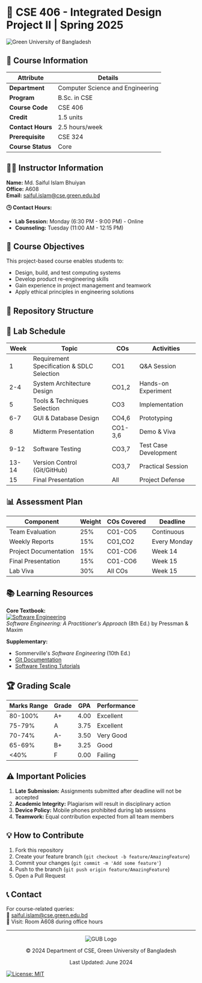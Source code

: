 # 🚀 CSE 406 - Integrated Design Project II | Spring 2025

![Green University of Bangladesh](https://via.placeholder.com/150x50?text=GUB-Logo)

## 📌 Course Information
| Attribute          | Details                                  |
|--------------------|------------------------------------------|
| **Department**     | Computer Science and Engineering         |
| **Program**        | B.Sc. in CSE                             |
| **Course Code**    | CSE 406                                  |
| **Credit**         | 1.5 units                                |
| **Contact Hours**  | 2.5 hours/week                           |
| **Prerequisite**   | CSE 324                                  |
| **Course Status**  | Core                                     |

## 👨‍💻 Instructor Information
**Name:** Md. Saiful Islam Bhuiyan  
**Office:** A608  
**Email:** saiful.islam@cse.green.edu.bd  

**🕒 Contact Hours:**
- **Lab Session:** Monday (6:30 PM - 9:00 PM) - Online
- **Counseling:** Tuesday (11:00 AM - 12:15 PM)

## 🎯 Course Objectives
This project-based course enables students to:
- Design, build, and test computing systems
- Develop product re-engineering skills
- Gain experience in project management and teamwork
- Apply ethical principles in engineering solutions

## 📂 Repository Structure








## 📅 Lab Schedule
| Week | Topic                                      | COs  | Activities          |
|------|--------------------------------------------|------|---------------------|
| 1    | Requirement Specification & SDLC Selection | CO1  | Q&A Session         |
| 2-4  | System Architecture Design                | CO1,2| Hands-on Experiment |
| 5    | Tools & Techniques Selection              | CO3  | Implementation      |
| 6-7  | GUI & Database Design                     | CO4,6| Prototyping         |
| 8    | Midterm Presentation                      | CO1-3,6| Demo & Viva      |
| 9-12 | Software Testing                          | CO3,7| Test Case Development|
| 13-14| Version Control (Git/GitHub)              | CO3,7| Practical Session   |
| 15   | Final Presentation                        | All  | Project Defense     |

## 📊 Assessment Plan
| Component                  | Weight | COs Covered | Deadline        |
|----------------------------|--------|-------------|-----------------|
| Team Evaluation            | 25%    | CO1-CO5     | Continuous      |
| Weekly Reports             | 15%    | CO1,CO2     | Every Monday    |
| Project Documentation      | 15%    | CO1-CO6     | Week 14         |
| Final Presentation         | 15%    | CO1-CO6     | Week 15         |
| Lab Viva                   | 30%    | All COs     | Week 15         |

## 📚 Learning Resources
**Core Textbook:**  
[![Software Engineering](https://via.placeholder.com/100x150?text=Pressman+8th)](https://example.com)  
*Software Engineering: A Practitioner's Approach* (8th Ed.) by Pressman & Maxim

**Supplementary:**  
- Sommerville's *Software Engineering* (10th Ed.)
- [Git Documentation](https://git-scm.com/doc)
- [Software Testing Tutorials](https://www.guru99.com/software-testing.html)

## 🏆 Grading Scale
| Marks Range | Grade | GPA  | Performance |
|-------------|-------|------|-------------|
| 80-100%     | A+    | 4.00 | Excellent   |
| 75-79%      | A     | 3.75 | Excellent   |
| 70-74%      | A-    | 3.50 | Very Good   |
| 65-69%      | B+    | 3.25 | Good        |
| <40%        | F     | 0.00 | Failing     |

## ⚠️ Important Policies
1. **Late Submission:** Assignments submitted after deadline will not be accepted
2. **Academic Integrity:** Plagiarism will result in disciplinary action
3. **Device Policy:** Mobile phones prohibited during lab sessions
4. **Teamwork:** Equal contribution expected from all team members

## 💡 How to Contribute
1. Fork this repository
2. Create your feature branch (`git checkout -b feature/AmazingFeature`)
3. Commit your changes (`git commit -m 'Add some feature'`)
4. Push to the branch (`git push origin feature/AmazingFeature`)
5. Open a Pull Request

## 📞 Contact
For course-related queries:  
📧 saiful.islam@cse.green.edu.bd  
🏢 Visit: Room A608 during office hours

---

<div align="center">
  <img src="https://via.placeholder.com/100x50?text=GUB" alt="GUB Logo">
  <p>© 2024 Department of CSE, Green University of Bangladesh</p>
  <p>Last Updated: June 2024</p>
</div>

[![License: MIT](https://img.shields.io/badge/License-MIT-yellow.svg)](https://opensource.org/licenses/MIT)
